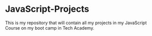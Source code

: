 # JavaScript-Projects
This is my repository that will contain all my projects in my JavaScript Course on my boot camp in Tech Academy.
